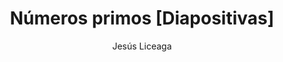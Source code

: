 ---
title: "Números primos [Diapositivas]"
year: 2022
thumbnail: "assets/img/Logo-ommgto.png"
topic: "Teoría de Números"
file: "assets/pdf/Material/Numeros-primos-[Diapositivas].pdf"
author: "Jesús Liceaga"
level: "Básico"
alttext: "¿Primo de quién?"
---